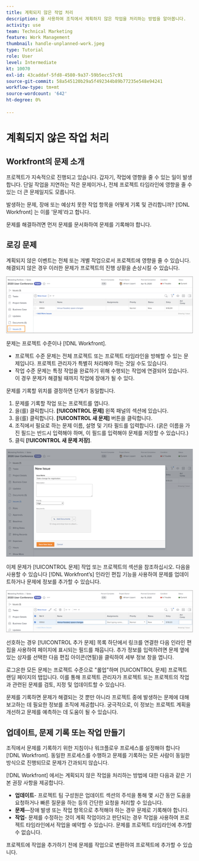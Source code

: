 ```yaml
---
title: 계획되지 않은 작업 처리
description: 을 사용하여 조직에서 계획하지 않은 작업을 처리하는 방법을 알아봅니다.
activity: use
team: Technical Marketing
feature: Work Management
thumbnail: handle-unplanned-work.jpeg
type: Tutorial
role: User
level: Intermediate
kt: 10070
exl-id: 43caddaf-5fd8-4580-9a37-59b5ecc57c91
source-git-commit: 58a545120b29a5f492344b89b77235e548e94241
workflow-type: tm+mt
source-wordcount: '642'
ht-degree: 0%

---
```


# 계획되지 않은 작업 처리

## Workfront의 문제 소개

프로젝트가 지속적으로 진행되고 있습니다. 갑자기, 작업에 영향을 줄 수 있는 일이 발생합니다. 단일 작업을 지연하는 작은 문제이거나, 전체 프로젝트 타임라인에 영향을 줄 수 있는 더 큰 문제일지도 모릅니다.

발생하는 문제, 장애 또는 예상치 못한 작업 항목을 어떻게 기록 및 관리합니까? [!DNL Workfront] 는 이를 &#39;문제&#39;라고 합니다.

문제를 해결하려면 먼저 문제를 문서화하여 문제를 기록해야 합니다.

## 로깅 문제

계획되지 않은 이벤트는 전체 또는 개별 작업으로서 프로젝트에 영향을 줄 수 있습니다. 해결되지 않은 경우 이러한 문제가 프로젝트의 진행 상황을 손상시킬 수 있습니다.

![의 이미지 [!UICONTROL 문제] 섹션 [!DNL Workfront]](assets/01-issue-list-project-level-generic.png)

문제는 프로젝트 수준이나 [!DNL Workfront].

* 프로젝트 수준 문제는 전체 프로젝트 또는 프로젝트 타임라인을 방해할 수 있는 문제입니다. 프로젝트 관리자가 특별히 처리해야 하는 것일 수도 있습니다.
* 작업 수준 문제는 특정 작업을 완료하기 위해 수행되는 작업에 연결되어 있습니다. 이 경우 문제가 해결될 때까지 작업에 장애가 될 수 있다.

문제를 기록할 위치를 결정하면 단계가 동일합니다.

1. 문제를 기록할 작업 또는 프로젝트를 엽니다.
1. 을(를) 클릭합니다. **[!UICONTROL 문제]** 왼쪽 패널의 섹션에 있습니다.
1. 을(를) 클릭합니다. **[!UICONTROL 새 문제]** 버튼을 클릭합니다.
1. 조직에서 필요로 하는 문제 이름, 설명 및 기타 필드를 입력합니다. (굵은 이름을 가진 필드는 반드시 입력해야 하며, 이 필드를 입력해야 문제를 저장할 수 있습니다.)
1. 클릭 **[!UICONTROL 새 문제 저장]**.

![의 이미지 [!UICONTROL 새 문제] 창 [!DNL Workfront]](assets/02-create-issue-details-window.png)

이제 문제가 [!UICONTROL 문제] 작업 또는 프로젝트의 섹션을 참조하십시오. 다음을 사용할 수 있습니다 [!DNL Workfront’s] 인라인 편집 기능을 사용하여 문제를 업데이트하거나 문제에 정보를 추가할 수 있습니다.

![의 이미지 [!DNL Workfront’s] 문제에 대한 정보를 업데이트하거나 추가할 인라인 편집 기능](assets/03-issue-list-inline-editing.png)

선호하는 경우 [!UICONTROL 추가 문제] 목록 하단에서 링크를 연결한 다음 인라인 편집을 사용하여 페이지에 표시되는 필드를 채웁니다. 추가 정보를 입력하려면 문제 옆에 있는 상자를 선택한 다음 편집 아이콘(연필)을 클릭하여 세부 정보 창을 엽니다.

로그온한 모든 문제는 프로젝트 수준으로 &quot;롤업&quot;하며 [!UICONTROL 문제] 프로젝트 랜딩 페이지의 탭입니다. 이를 통해 프로젝트 관리자가 프로젝트 또는 프로젝트의 작업과 관련된 문제를 검토, 지정 및 업데이트할 수 있습니다.

문제를 기록하면 문제가 해결되는 것 뿐만 아니라 프로젝트 중에 발생하는 문제에 대해 보고하는 데 필요한 정보를 조직에 제공합니다. 궁극적으로, 이 정보는 프로젝트 계획을 개선하고 문제를 예측하는 데 도움이 될 수 있습니다.

<!-- 
Learn more graphic and documentation articles/links
* Create issues
* Delete issues
* Edit issues
* View issues
-->

## 업데이트, 문제 기록 또는 작업 만들기

조직에서 문제를 기록하기 위한 지침이나 워크플로우 프로세스를 설정해야 합니다 [!DNL Workfront]. 동일한 프로세스를 수행하고 문제를 기록하는 모든 사람이 동일한 방식으로 진행되므로 문제가 간과되지 않습니다.

[!DNL Workfront] 에서는 계획되지 않은 작업을 처리하는 방법에 대한 다음과 같은 기본 권장 사항을 제공합니다.

* **업데이트**- 프로젝트 팀 구성원은 업데이트 섹션의 주석을 통해 몇 시간 동안 도움을 요청하거나 빠른 질문을 하는 등의 간단한 요청을 처리할 수 있습니다.
* **문제**—장애 발생 또는 작업 항목으로 추적해야 하는 경우 문제로 기록해야 합니다.
* **작업**- 문제를 수정하는 것이 계획 작업이라고 판단되는 경우 작업을 사용하여 프로젝트 타임라인에서 작업을 예약할 수 있습니다. 문제를 프로젝트 타임라인에 추가할 수 없습니다.

프로젝트에 작업을 추가하기 전에 문제를 작업으로 변환하여 프로젝트에 추가할 수 있습니다. <!-- Learn how to do this in Section 3 of this learning path. -->

